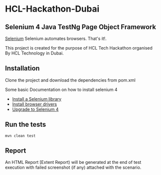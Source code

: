 # HCL-Hackathon-Dubai

## Selenium 4 Java TestNg Page Object Framework

[Selenium](https://www.selenium.dev/) Selenium automates browsers. That's it!.

This project is created for the purpose of HCL Tech Hackathon organised By HCL Technology in Dubai.

## Installation
Clone the project and download the dependencies from pom.xml

Some basic Documentation on how to install selenium 4
- [Install a Selenium library](https://www.selenium.dev/documentation/webdriver/getting_started/install_library/)
- [Install browser drivers](https://www.selenium.dev/documentation/webdriver/getting_started/install_drivers/)
- [Upgrade to Selenium 4](https://www.selenium.dev/documentation/webdriver/getting_started/upgrade_to_selenium_4/)


## Run the tests
` mvn clean test `

## Report
An HTML Report [Extent Report) will be generated at the end of test execution with failed screenshot (if any) attached with the scenario. 
